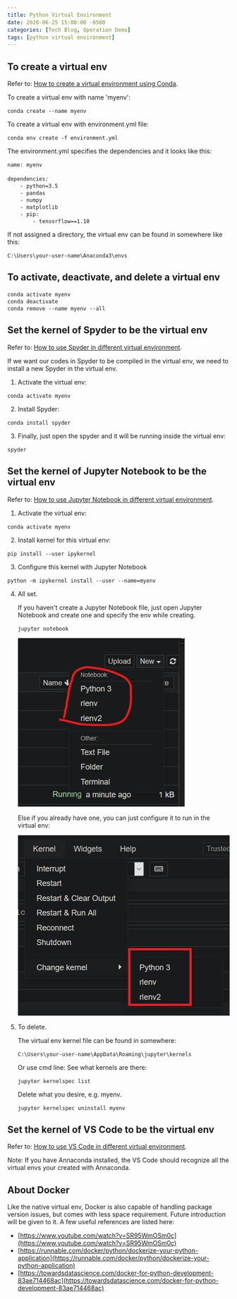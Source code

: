 ```yaml
---
title: Python Virtual Environment
date: 2020-06-25 15:00:00 -0500
categories: [Tech Blog, Operation Demo]
tags: [python virtual environment]
---
```


## To create a virtual env

Refer to: [How to create a virtual environment using Conda](https://docs.conda.io/projects/conda/en/latest/user-guide/tasks/manage-environments.html).

To create a virtual env with name 'myenv':
```
conda create --name myenv
```

To create a virtual env with environment.yml file:
```
conda env create -f environment.yml
```

The environment.yml specifies the dependencies and it looks like this:
```
name: myenv

dependencies:
    - python=3.5
    - pandas
    - numpy
    - matplotlib
    - pip:
        - tensorflow==1.10
```

If not assigned a directory, the virtual env can be found in somewhere like this:
```
C:\Users\your-user-name\Anaconda3\envs
```

## To activate, deactivate, and delete a virtual env
```
conda activate myenv
conda deactivate
conda remove --name myenv --all
```


## Set the kernel of Spyder to be the virtual env

Refer to: [How to use Spyder in different virtual environment](https://stackoverflow.com/questions/30170468/how-to-run-spyder-in-virtual-environment).

If we want our codes in Spyder to be compiled in the virtual env, we need to install a new Spyder in the virtual env.

1. Activate the virtual env:
```
conda activate myenv
```

2. Install Spyder:
```
conda install spyder
```

3. Finally, just open the spyder and it will be running inside the virtual env:
```
spyder
```

## Set the kernel of Jupyter Notebook to be the virtual env

Refer to: [How to use Jupyter Notebook in different virtual environment](https://janakiev.com/blog/jupyter-virtual-envs/).

1. Activate the virtual env:
```
conda activate myenv
```

2. Install kernel for this virtual env:
```
pip install --user ipykernel
```

3. Configure this kernel with Jupyter Notebook
```
python -m ipykernel install --user --name=myenv
```

4. All set. 

    If you haven't create a Jupyter Notebook file, just open Jupyter Notebook and create one and specify the env while creating.
    ```
    jupyter notebook
    ```
    ![](/assets/img/tech-blog/notes/virtualenv/select_env.png)

    Else if you already have one, you can just configure it to run in the virtual env:

    ![](/assets/img/tech-blog/notes/virtualenv/select_env2.png)

5. To delete.

    The virtual env kernel file can be found in somewhere:
    ```
    C:\Users\your-user-name\AppData\Roaming\jupyter\kernels
    ```

    Or use cmd line:
    See what kernels are there:
    ```
    jupyter kernelspec list
    ```

    Delete what you desire, e.g. myenv.
    ```
    jupyter kernelspec uninstall myenv
    ```

## Set the kernel of VS Code to be the virtual env

Refer to: [How to use VS Code in different virtual environment](https://code.visualstudio.com/docs/python/environments).

Note: If you have Annaconda installed, the VS Code should recognize all the virtual envs your created with Annaconda.

## About Docker

Like the native virtual env, Docker is also capable of handling package version issues, but comes with less space requirement. Future introduction will be given to it. A few useful references are listed here:
- [https://www.youtube.com/watch?v=SR95WmOSm0c](https://www.youtube.com/watch?v=SR95WmOSm0c)
- [https://runnable.com/docker/python/dockerize-your-python-application](https://runnable.com/docker/python/dockerize-your-python-application)
- [https://towardsdatascience.com/docker-for-python-development-83ae714468ac](https://towardsdatascience.com/docker-for-python-development-83ae714468ac)


